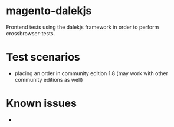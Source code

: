 magento-dalekjs
===============

Frontend tests using the dalekjs framework in order to perform crossbrowser-tests.

Test scenarios
==============

- placing an order in community edition 1.8 (may work with other community editions as well)

Known issues
============

-





